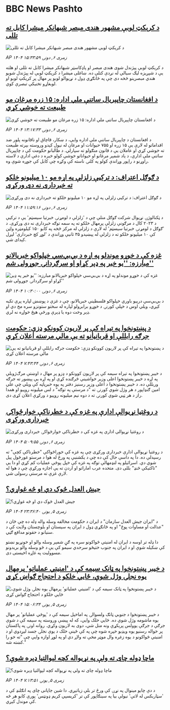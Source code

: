 # BBC News Pashto## [د کرېکټ لوبې مشهور هندی مبصر شبهانکر میشرا کابل ته تللی](https://www.bbc.com/pashto/articles/ce35zwd7n46o?at_medium=RSS&at_campaign=rss?at_campaign=githubrss)![د کرېکټ لوبې مشهور هندی مبصر شبهانکر میشرا کابل ته تللی](https://ichef.bbci.co.uk/ace/ws/240/cpsprodpb/2e9f/live/5dc340b0-6bc2-11f0-89ea-4d6f9851f623.jpg)_AP ۱۴۰۴ زمری ۶, دونۍ ۱۵:۳۳:۵۹_د کرېکټ لوبې پېژندل شوی هندی مبصر او پاډکاسټر شبهانکر میشرا کابل ته تللی او هلته یې د شپږیزه لیګ سیالي له نږدې کتلې ده.
ښاغلی میشرا د کرېکټ لوبې له پېژندل شویو هندي مبصرینو څخه دی چې په ځانګړي ډول د نړیوالو لوبو پر مهال پر کرېکټ لوبو او لوبغاړو تخنیکي تبصرې کوي.## [د افغانستان چاپېریال ساتنې ملي اداره: ۱۵ زره مرغان مو طبیعت ته خوشي کړي](https://www.bbc.com/pashto/articles/c07pnv7z1z0o?at_medium=RSS&at_campaign=rss?at_campaign=githubrss)![د افغانستان چاپېریال ساتنې ملي اداره: ۱۵ زره مرغان مو طبیعت ته خوشي کړي](https://ichef.bbci.co.uk/ace/ws/240/cpsprodpb/5c49/live/402f91b0-6bb4-11f0-8dbd-f3d32ebd3327.jpg)_AP ۱۴۰۴ زمری ۶, دونۍ ۱۳:۱۷:۳۳_د افغانستان د چاپېریال ساتنې ملي اداره وايي، د ښکار، قاچاق او ناقانونه پلور ضد اقداماتو له لارې یې ۱۵ زره او ۷۵۵ حیوانات او مرغان له نیول کېدو وروسته بېرته طبیعت ته خوشي کړي او عاملان یې د قانون منګولو ته سپارلي.
د طالبانو حکومت کې د چاپېریال ساتنې ملي ادارې، د یاد شمېر مرغانو او حیواناتو خوشي کولو خبره د دغې ادارې د لاسته راوړنو د راپور وړاندې کولو په کلنۍ ناسته کې وکړه چې کابل کې جوړه شوې وه.## [د ګوګل اعتراف: د ترکیې زلزلې په اړه مو ۱۰ میلیونو خلکو ته خبرداری نه دی ورکړی](https://www.bbc.com/pashto/articles/cwypln9dp7eo?at_medium=RSS&at_campaign=rss?at_campaign=githubrss)![د ګوګل اعتراف: د ترکیې زلزلې په اړه مو ۱۰ میلیونو خلکو ته خبرداری نه دی ورکړی](https://ichef.bbci.co.uk/ace/ws/240/cpsprodpb/75d0/live/699557a0-6bab-11f0-89ea-4d6f9851f623.jpg)_AP ۱۴۰۴ زمری ۶, دونۍ ۱۱:۵۹:۱۶_د ټکنالوژۍ نړیوال شرکت ګوګل منلې چې د 'زلزلې د لومړنۍ خبرتیا سیسټم' یې د ترکیې د ۲۰۲۳ کال د مرګونې زلزلې پرمهال خلکو ته په سمه توګه خبرداری نه دی ورکړی.
د 'ګوګل د لومړنۍ خبرتیا سیسټم' له لارې د زلزلې له مرکز څخه په کابو ۱۵۰ کیلومټره واټن کې ۱۰ میلیونو خلکو ته د زلزلې له پېښېدو ۳۵ ثانیې وړاندې د 'لوړ کچ خبرداری' لېږل کېدای شي.## [غزه کې د خوړو موندلو په اړه د بي‌بي‌سي خپلواکو خبریالانو مبارزه: ''یو خبر په ډېر کړاو او سرګردانۍ جوړولی شم''](https://www.bbc.com/pashto/articles/cy5py0ly33go?at_medium=RSS&at_campaign=rss?at_campaign=githubrss)![غزه کې د خوړو موندلو په اړه د بي‌بي‌سي خپلواکو خبریالانو مبارزه: ''یو خبر په ډېر کړاو او سرګردانۍ جوړولی شم''](https://ichef.bbci.co.uk/ace/standard/240/cpsprodpb/72d7/live/e748a4d0-6bac-11f0-89ea-4d6f9851f623.jpg)_AP ۱۴۰۴ زمری ۶, دونۍ ۱۰:۳۰:۰۰_د بي‌بي‌سي درېیو باوري خپلواکو فلسطیني خبریالانو، چې د غزې د پوښښ لپاره پرې تکیه کېږي، ویلي اوس د خپلې کورنۍ د خوړو برابرولو لپاره له سختو ستونزو سره مخ دي او ډېر وخت دوه یا ډېرې ورځې هېڅ خواړه نه لري.## [د پښتونخوا په تیراه کې پر لاریون کوونکو ډزې: حکومت جرګه رابللې او قربانیانو ته یې مالي مرسته اعلان کړې](https://www.bbc.com/pashto/articles/c776x82x4vko?at_medium=RSS&at_campaign=rss?at_campaign=githubrss)![د پښتونخوا په تیراه کې پر لاریون کوونکو ډزې: حکومت جرګه رابللې او قربانیانو ته یې مالي مرسته اعلان کړې](https://ichef.bbci.co.uk/ace/ws/240/cpsprodpb/988a/live/24075c90-6b85-11f0-89ea-4d6f9851f623.jpg)_AP ۱۴۰۴ زمری ۶, دونۍ ۷:۴۳:۴۴_د خیبر پښتونخوا په تېراه سیمه کې پر لاریون کوونکو د ډزو پر مهال د اوښتې مرګ‌ژوبلې په اړه د خیبر پښتونخوا اعلی وزیر خواشيني څرګنده کړې او په اړه یې پېښور ته جرګه وربللې ده.
د خیبر پښتونخوا د اعلی وزیر رسنیز دفتر په یوه خبرپاڼه کې ویلي چې علي امین ګنډاپور د هر وژل شوي کورنۍ ته "د مرستې په توګه" د لس میلیونه روپیو او همدا راز د هر ټپي شوي کورنۍ ته د دوه نیم میلیونه روپیو د ورکړې اعلان کړی دی.## [د روغتيا نړيوالې ادارې په غزه کې د خطرناکې خوارځواکۍ خبرداری ورکړی](https://www.bbc.com/pashto/articles/cpwy8gdvq1lo?at_medium=RSS&at_campaign=rss?at_campaign=githubrss)![د روغتيا نړيوالې ادارې په غزه کې د خطرناکې خوارځواکۍ خبرداری ورکړی](https://ichef.bbci.co.uk/ace/ws/240/cpsprodpb/4ea9/live/03a18980-6b71-11f0-89ea-4d6f9851f623.jpg)_AP ۱۴۰۴ زمری ۶, دونۍ ۵:۰۹:۵۵_د روغتيا نړيوالې ادارې خبرداری ورکړی چې په غزه کې خوراځواکي "خطرناکې کچې" ته رسېدلې ده. دا په داسې حال کې ده چې د يکشنبې په ورځ له هوا د مرستو غورځول پيل شوي دي. اسرائيلو په لنډمهالې توګه په غزه کې خپل پوځي عمليات کم کړي او دا يې "تاکتیکي ځنډ" بللی دی. متحده عرب اماراتو او اردن ته يې اجازه ورکړې چې د هوا له لارې غزې ته مرستې رسولی شي.## [جیش العدل څوک دي او څه غواړي؟](https://www.bbc.com/pashto/articles/cgerdlqn7q3o?at_medium=RSS&at_campaign=rss?at_campaign=githubrss)![جیش العدل څوک دي او څه غواړي؟](https://ichef.bbci.co.uk/ace/ws/240/cpsprodpb/dea0/live/a4f64370-6adb-11f0-af20-030418be2ca5.jpg)_AP ۱۴۰۴ زمری ۵, يونۍ ۲۳:۳۶:۴۰_د "ایران جیش العدل سازمان" د ایران د حکومت مخالفه وسله واله ډله ده چې ځان د "عدالت او مساوات پوځ" او په ځانګړي ډول د ایران په سیستان او بلوچستان ولایت کې د سنیانو د حقونو مدافع ګڼي.

دا ډله تر اوسه د ایران له امنیتي ځواکونو سره په ګڼ شمېر وسله والو او خونړیو نښتو کې ښکیله شوې او د ایران په جنوب ختیځو سرحدي سیمو کې یې د څو وسله والو بریدونو مسوولیت په غاړه اخیستی دی.## [د خیبر پښتونخوا په ټانک سیمه کې د 'امنیتي عملیاتو' پرمهال یوه نجلۍ وژل شوې، ځايي خلکو د احتجاج ګواښ کړی](https://www.bbc.com/pashto/articles/cz0y70rnrjxo?at_medium=RSS&at_campaign=rss?at_campaign=githubrss)![د خیبر پښتونخوا په ټانک سیمه کې د 'امنیتي عملیاتو' پرمهال یوه نجلۍ وژل شوې، ځايي خلکو د احتجاج ګواښ کړی](https://ichef.bbci.co.uk/ace/ws/240/cpsprodpb/6749/live/23b54000-6af8-11f0-af20-030418be2ca5.jpg)_AP ۱۴۰۴ زمری ۵, يونۍ ۱۵:۰۶:۳۴_د خیبر پښتونخوا د جنوبي ټانګ ولسوالۍ په اماخېل سیمه کې د 'پوځي عملیاتو' پر مهال یوه ماشومه وژل شوي ده. ځايي خلک وايي، که له پېښې وروسته په سیمه کې د شوې جرګې د جرګې یوولس پرېکړې ونه منل شي، دوی به لاریون وکړي.
روانه اونۍ په پاکستان پر خواله رسنیو یوه ویډیو خپره شوه چې په کې ځینې خلک د یوې نجلۍ جسد لیږدوي او د امنیتي ځواکونو د یوه زغره وال موټر مخې ته ولاړ دي او په لوړ اوازه وايي چې "ته خو را کښته شه."## [ماچا ډوله چای ته ولې په نړیواله کچه لېوالتیا ډېره شوې؟](https://www.bbc.com/pashto/articles/c9395kz82gpo?at_medium=RSS&at_campaign=rss?at_campaign=githubrss)![ماچا ډوله چای ته ولې په نړیواله کچه لېوالتیا ډېره شوې؟](https://ichef.bbci.co.uk/ace/ws/240/cpsprodpb/edb3/live/82ed7ff0-6a31-11f0-af20-030418be2ca5.jpg)_AP ۱۴۰۴ زمری ۵, يونۍ ۷:۱۳:۵۱_د دې چایو مینوال په نړۍ کې ورځ تر بلې زیاتېږي. دا شین جاپانی چای په انګلنډ کې د 'سټاربکس له لاتې' نیولې بیا په سینګاپور کې تر 'کریسپي کریم ډونټس' پورې کابو هر څه کې موندل کېږي.